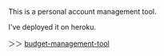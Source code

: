 This is a personal account management tool.

I've deployed it on heroku.

＞＞ [budget-management-tool](https://budget-management-tool.herokuapp.com "budget-management-tool Home")